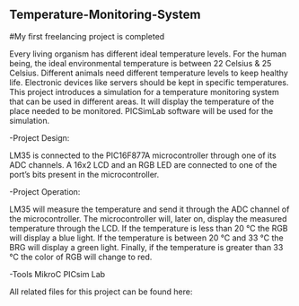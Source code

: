 ## Temperature-Monitoring-System

#My first freelancing project is completed


Every living organism has different ideal temperature levels. For the human being, the ideal environmental temperature is between 22 Celsius & 25 Celsius. Different animals need different temperature levels to keep healthy life. Electronic devices like servers should be kept in specific temperatures.  This project introduces a simulation for a temperature monitoring system that can be used in different areas.  It will display the temperature of the place needed to be monitored. PICSimLab software will be used for the simulation.



-Project Design:

LM35 is connected to the PIC16F877A microcontroller through one of its ADC channels. A 16x2 LCD and an RGB LED are connected to one of the port’s bits present in the microcontroller.  



-Project Operation:

LM35 will measure the temperature and send it through the ADC channel of the microcontroller. The microcontroller will, later on, display the measured temperature through the LCD. If the temperature is less than 20 °C the RGB will display a blue light. If the temperature is between 20 °C and 33 °C the BRG will display a green light. Finally, if the temperature is greater than 33 °C the color of RGB will change to red.

-Tools
MikroC
PICsim Lab

All related files for this project can be found here: 
